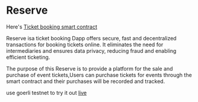 # Reserve
Here's [Ticket booking smart contract](https://github.com/Muhindo-Galien/TicketBooking)

Reserve isa ticket booking Dapp offers secure, fast and decentralized transactions for booking tickets online. 
It eliminates the need for intermediaries and ensures data privacy, reducing fraud and enabling efficient ticketing. 

The purpose of this Reserve is to provide a platform for the sale and purchase of event tickets,Users can purchase tickets
for events through the smart contract and their purchases will be recorded and tracked.

use goerli testnet to try it out  [live](https://reserve-g.vercel.app/)
